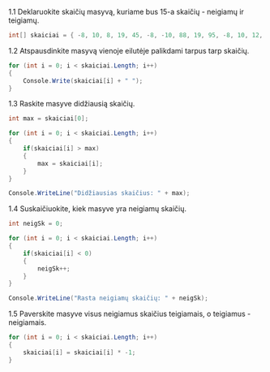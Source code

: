 1.1 Deklaruokite skaičių masyvą, kuriame bus 15-a skaičių - neigiamų ir teigiamų.

```c#
int[] skaiciai = { -8, 10, 8, 19, 45, -8, -10, 88, 19, 95, -8, 10, 12, 1, -4 };
```

1.2 Atspausdinkite masyvą vienoje eilutėje palikdami tarpus tarp skaičių.

```c#
for (int i = 0; i < skaiciai.Length; i++)
{
    Console.Write(skaiciai[i] + " ");
}
```

1.3 Raskite masyve didžiausią skaičių.

```c#
int max = skaiciai[0];

for (int i = 0; i < skaiciai.Length; i++)
{
    if(skaiciai[i] > max)
    {
        max = skaiciai[i];
    }
}

Console.WriteLine("Didžiausias skaičius: " + max);
```

1.4 Suskaičiuokite, kiek masyve yra neigiamų skaičių.

```c#
int neigSk = 0;

for (int i = 0; i < skaiciai.Length; i++)
{
    if(skaiciai[i] < 0)
    {
        neigSk++;
    }
}

Console.WriteLine("Rasta neigiamų skaičių: " + neigSk);
```

1.5 Paverskite masyve visus neigiamus skaičius teigiamais, o teigiamus - neigiamais.

```c#
for (int i = 0; i < skaiciai.Length; i++)
{
    skaiciai[i] = skaiciai[i] * -1;
}
```
